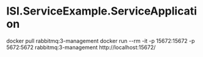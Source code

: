 # ISI.ServiceExample.ServiceApplication

docker pull rabbitmq:3-management
docker run --rm -it -p 15672:15672 -p 5672:5672 rabbitmq:3-management
http://localhost:15672/

